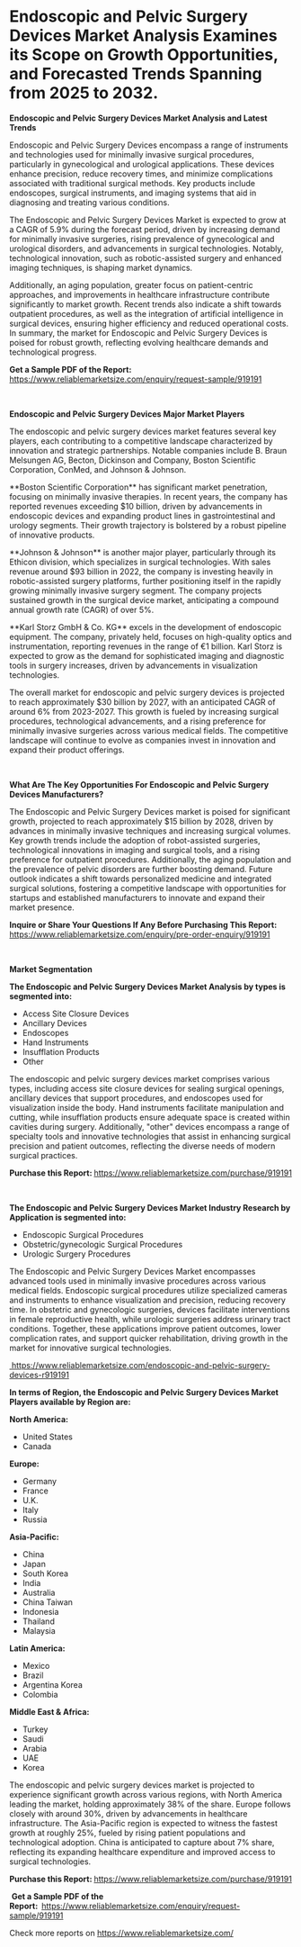<p><h1>Endoscopic and Pelvic Surgery Devices Market Analysis Examines its Scope on Growth Opportunities, and Forecasted Trends Spanning from 2025 to 2032.</h1></p><p><strong>Endoscopic and Pelvic Surgery Devices Market Analysis and Latest Trends</strong></p>
<p><p>Endoscopic and Pelvic Surgery Devices encompass a range of instruments and technologies used for minimally invasive surgical procedures, particularly in gynecological and urological applications. These devices enhance precision, reduce recovery times, and minimize complications associated with traditional surgical methods. Key products include endoscopes, surgical instruments, and imaging systems that aid in diagnosing and treating various conditions.</p><p>The Endoscopic and Pelvic Surgery Devices Market is expected to grow at a CAGR of 5.9% during the forecast period, driven by increasing demand for minimally invasive surgeries, rising prevalence of gynecological and urological disorders, and advancements in surgical technologies. Notably, technological innovation, such as robotic-assisted surgery and enhanced imaging techniques, is shaping market dynamics. </p><p>Additionally, an aging population, greater focus on patient-centric approaches, and improvements in healthcare infrastructure contribute significantly to market growth. Recent trends also indicate a shift towards outpatient procedures, as well as the integration of artificial intelligence in surgical devices, ensuring higher efficiency and reduced operational costs. In summary, the market for Endoscopic and Pelvic Surgery Devices is poised for robust growth, reflecting evolving healthcare demands and technological progress.</p></p>
<p><strong>Get a Sample PDF of the Report:&nbsp;</strong> <a href="https://www.reliablemarketsize.com/enquiry/request-sample/919191?utm_campaign=2439&utm_medium=2&utm_source=Github&utm_content=ia&utm_term=03032025&utm_id=endoscopic-and-pelvic-surgery-devices">https://www.reliablemarketsize.com/enquiry/request-sample/919191</a></p>
<p>&nbsp;</p>
<p><strong>Endoscopic and Pelvic Surgery Devices Major Market Players</strong></p>
<p><p>The endoscopic and pelvic surgery devices market features several key players, each contributing to a competitive landscape characterized by innovation and strategic partnerships. Notable companies include B. Braun Melsungen AG, Becton, Dickinson and Company, Boston Scientific Corporation, ConMed, and Johnson & Johnson.</p><p>**Boston Scientific Corporation** has significant market penetration, focusing on minimally invasive therapies. In recent years, the company has reported revenues exceeding $10 billion, driven by advancements in endoscopic devices and expanding product lines in gastrointestinal and urology segments. Their growth trajectory is bolstered by a robust pipeline of innovative products.</p><p>**Johnson & Johnson** is another major player, particularly through its Ethicon division, which specializes in surgical technologies. With sales revenue around $93 billion in 2022, the company is investing heavily in robotic-assisted surgery platforms, further positioning itself in the rapidly growing minimally invasive surgery segment. The company projects sustained growth in the surgical device market, anticipating a compound annual growth rate (CAGR) of over 5%.</p><p>**Karl Storz GmbH & Co. KG** excels in the development of endoscopic equipment. The company, privately held, focuses on high-quality optics and instrumentation, reporting revenues in the range of €1 billion. Karl Storz is expected to grow as the demand for sophisticated imaging and diagnostic tools in surgery increases, driven by advancements in visualization technologies.</p><p>The overall market for endoscopic and pelvic surgery devices is projected to reach approximately $30 billion by 2027, with an anticipated CAGR of around 6% from 2023-2027. This growth is fueled by increasing surgical procedures, technological advancements, and a rising preference for minimally invasive surgeries across various medical fields. The competitive landscape will continue to evolve as companies invest in innovation and expand their product offerings.</p></p>
<p>&nbsp;</p>
<p><strong>What Are The Key Opportunities For Endoscopic and Pelvic Surgery Devices Manufacturers?</strong></p>
<p><p>The Endoscopic and Pelvic Surgery Devices market is poised for significant growth, projected to reach approximately $15 billion by 2028, driven by advances in minimally invasive techniques and increasing surgical volumes. Key growth trends include the adoption of robot-assisted surgeries, technological innovations in imaging and surgical tools, and a rising preference for outpatient procedures. Additionally, the aging population and the prevalence of pelvic disorders are further boosting demand. Future outlook indicates a shift towards personalized medicine and integrated surgical solutions, fostering a competitive landscape with opportunities for startups and established manufacturers to innovate and expand their market presence.</p></p>
<p><strong>Inquire or Share Your Questions If Any Before Purchasing This Report:</strong> <a href="https://www.reliablemarketsize.com/enquiry/pre-order-enquiry/919191?utm_campaign=2439&utm_medium=2&utm_source=Github&utm_content=ia&utm_term=03032025&utm_id=endoscopic-and-pelvic-surgery-devices">https://www.reliablemarketsize.com/enquiry/pre-order-enquiry/919191</a></p>
<p>&nbsp;</p>
<p><strong>Market Segmentation</strong></p>
<p><strong>The Endoscopic and Pelvic Surgery Devices Market Analysis by types is segmented into:</strong></p>
<p><ul><li>Access Site Closure Devices</li><li>Ancillary Devices</li><li>Endoscopes</li><li>Hand Instruments</li><li>Insufflation Products</li><li>Other</li></ul></p>
<p><p>The endoscopic and pelvic surgery devices market comprises various types, including access site closure devices for sealing surgical openings, ancillary devices that support procedures, and endoscopes used for visualization inside the body. Hand instruments facilitate manipulation and cutting, while insufflation products ensure adequate space is created within cavities during surgery. Additionally, "other" devices encompass a range of specialty tools and innovative technologies that assist in enhancing surgical precision and patient outcomes, reflecting the diverse needs of modern surgical practices.</p></p>
<p><strong>Purchase this Report:&nbsp;</strong><a href="https://www.reliablemarketsize.com/purchase/919191?utm_campaign=2439&utm_medium=2&utm_source=Github&utm_content=ia&utm_term=03032025&utm_id=endoscopic-and-pelvic-surgery-devices">https://www.reliablemarketsize.com/purchase/919191</a></p>
<p>&nbsp;</p>
<p><strong>The Endoscopic and Pelvic Surgery Devices Market Industry Research by Application is segmented into:</strong></p>
<p><ul><li>Endoscopic Surgical Procedures</li><li>Obstetric/gynecologic Surgical Procedures</li><li>Urologic Surgery Procedures</li></ul></p>
<p><p>The Endoscopic and Pelvic Surgery Devices Market encompasses advanced tools used in minimally invasive procedures across various medical fields. Endoscopic surgical procedures utilize specialized cameras and instruments to enhance visualization and precision, reducing recovery time. In obstetric and gynecologic surgeries, devices facilitate interventions in female reproductive health, while urologic surgeries address urinary tract conditions. Together, these applications improve patient outcomes, lower complication rates, and support quicker rehabilitation, driving growth in the market for innovative surgical technologies.</p></p>
<p><a href="https://www.reliablemarketsize.com/endoscopic-and-pelvic-surgery-devices-r919191?utm_campaign=2439&utm_medium=2&utm_source=Github&utm_content=ia&utm_term=03032025&utm_id=endoscopic-and-pelvic-surgery-devices">&nbsp;https://www.reliablemarketsize.com/endoscopic-and-pelvic-surgery-devices-r919191</a></p>
<p><strong>In terms of Region, the Endoscopic and Pelvic Surgery Devices Market Players available by Region are:</strong></p>
<p>
    <p> <strong> North America: </strong>
        <ul>
            <li>United States</li>
            <li>Canada</li>
        </ul>
        </p> 
    <p> <strong> Europe: </strong>
        <ul>
            <li>Germany</li>
            <li>France</li>
            <li>U.K.</li>
            <li>Italy</li>
            <li>Russia</li>
        </ul>
        </p> 
    <p> <strong> Asia-Pacific: </strong>
        <ul>
            <li>China</li>
            <li>Japan</li>
            <li>South Korea</li>
            <li>India</li>
            <li>Australia</li>
            <li>China Taiwan</li>
            <li>Indonesia</li>
            <li>Thailand</li>
            <li>Malaysia</li>
        </ul>
        </p> 
    <p> <strong> Latin America: </strong>
        <ul>
            <li>Mexico</li>
            <li>Brazil</li>
            <li>Argentina Korea</li>
            <li>Colombia</li>
        </ul>
        </p> 
    <p> <strong> Middle East & Africa: </strong>
        <ul>
            <li>Turkey</li>
            <li>Saudi</li>
            <li>Arabia</li>
            <li>UAE</li>
            <li>Korea</li>
        </ul>
    </p>
    </p>
<p><p>The endoscopic and pelvic surgery devices market is projected to experience significant growth across various regions, with North America leading the market, holding approximately 38% of the share. Europe follows closely with around 30%, driven by advancements in healthcare infrastructure. The Asia-Pacific region is expected to witness the fastest growth at roughly 25%, fueled by rising patient populations and technological adoption. China is anticipated to capture about 7% share, reflecting its expanding healthcare expenditure and improved access to surgical technologies.</p></p>
<p><strong>Purchase this Report: </strong><a href="https://www.reliablemarketsize.com/purchase/919191?utm_campaign=2439&utm_medium=2&utm_source=Github&utm_content=ia&utm_term=03032025&utm_id=endoscopic-and-pelvic-surgery-devices">https://www.reliablemarketsize.com/purchase/919191</a></p>
<p>&nbsp;<strong>Get a Sample PDF of the Report:&nbsp;&nbsp;</strong><a href="https://www.reliablemarketsize.com/enquiry/request-sample/919191?utm_campaign=2439&utm_medium=2&utm_source=Github&utm_content=ia&utm_term=03032025&utm_id=endoscopic-and-pelvic-surgery-devices">https://www.reliablemarketsize.com/enquiry/request-sample/919191</a></p>
<p><strong></strong></p>
<p>Check more reports on <a href="https://www.reliablemarketsize.com/?utm_campaign=2439&utm_medium=2&utm_source=Github&utm_content=ia&utm_term=03032025&utm_id=endoscopic-and-pelvic-surgery-devices">https://www.reliablemarketsize.com/</a></p>